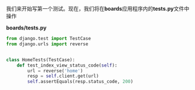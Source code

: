 
我们来开始写第一个测试。现在，我们将在**boards**应用程序内的**tests.py**文件中操作

**boards/tests.py**

```python
from django.test import TestCase
from django.urls import reverse


class HomeTests(TestCase):
    def test_index_view_status_code(self):
        url = reverse('home')
        resp = self.client.get(url)
        self.assertEquals(resp.status_code, 200)
```


